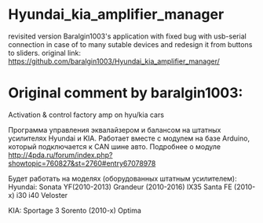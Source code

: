 # Hyundai_kia_amplifier_manager

revisited version Baralgin1003's application with fixed bug with usb-serial connection in case of to many sutable devices and redesign it from buttons to sliders.
original link: https://github.com/baralgin1003/Hyundai_kia_amplifier_manager/

# Original comment by baralgin1003:

Activation &amp; control factory amp on hyu/kia cars

Программа управления эквалайзером и балансом на штатных усилителях Hyundai и KIA. Работает вместе с модулем на базе Arduino, который подключается к CAN шине авто.
Подробнее о модуле http://4pda.ru/forum/index.php?showtopic=760827&st=2760#entry67078978

Будет работать на моделях (оборудованных штатным усилителем):
Hyundai:
 Sonata YF(2010-2013)
 Grandeur (2010-2016)
 IX35 
 Santa FE (2010-x)
 i30
 i40
 Veloster

KIA:
 Sportage 3
 Sorento (2010-x)
 Optima 
